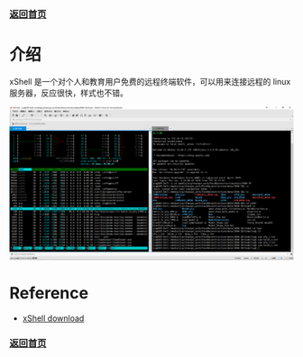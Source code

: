 ### [返回首页](../README.md)

# 介绍

xShell 是一个对个人和教育用户免费的远程终端软件，可以用来连接远程的 linux 服务器，反应很快，样式也不错。

![](../imgs/xShell.png)


# Reference
- [xShell download](http://www.netsarang.com/download/down_form.html?code=522)

### [返回首页](../README.md)
